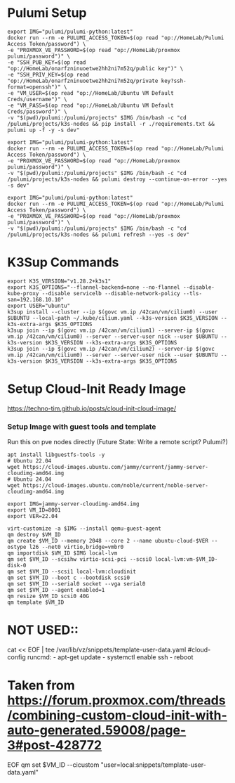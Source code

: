 # Pulumi Setup
```
export IMG="pulumi/pulumi-python:latest"
docker run --rm -e PULUMI_ACCESS_TOKEN=$(op read "op://HomeLab/Pulumi Access Token/password") \
-e "PROXMOX_VE_PASSWORD=$(op read "op://HomeLab/proxmox pulumi/password")" \
-e "SSH_PUB_KEY=$(op read "op://HomeLab/onarfzninuoetwe2hh2ni7m52q/public key")" \
-e "SSH_PRIV_KEY=$(op read "op://HomeLab/onarfzninuoetwe2hh2ni7m52q/private key?ssh-format=openssh")" \
-e "VM_USER=$(op read "op://HomeLab/Ubuntu VM Default Creds/username")" \
-e "VM_PASS=$(op read "op://HomeLab/Ubuntu VM Default Creds/password")" \
-v "$(pwd)/pulumi:/pulumi/projects" $IMG /bin/bash -c "cd /pulumi/projects/k3s-nodes && pip install -r ./requirements.txt && pulumi up -f -y -s dev"
```
```
export IMG="pulumi/pulumi-python:latest"
docker run --rm -e PULUMI_ACCESS_TOKEN=$(op read "op://HomeLab/Pulumi Access Token/password") \
-e "PROXMOX_VE_PASSWORD=$(op read "op://HomeLab/proxmox pulumi/password")" \
-v "$(pwd)/pulumi:/pulumi/projects" $IMG /bin/bash -c "cd /pulumi/projects/k3s-nodes && pulumi destroy --continue-on-error --yes -s dev"
```
```
export IMG="pulumi/pulumi-python:latest"
docker run --rm -e PULUMI_ACCESS_TOKEN=$(op read "op://HomeLab/Pulumi Access Token/password") \
-e "PROXMOX_VE_PASSWORD=$(op read "op://HomeLab/proxmox pulumi/password")" \
-v "$(pwd)/pulumi:/pulumi/projects" $IMG /bin/bash -c "cd /pulumi/projects/k3s-nodes && pulumi refresh --yes -s dev"
```
# K3Sup Commands
```
export K3S_VERSION="v1.28.2+k3s1"
export K3S_OPTIONS="--flannel-backend=none --no-flannel --disable-kube-proxy --disable servicelb --disable-network-policy --tls-san=192.168.10.10"
export USER="ubuntu"
k3sup install --cluster --ip $(govc vm.ip /42can/vm/cilium0) --user $UBUNTU --local-path ~/.kube/cilium.yaml --k3s-version $K3S_VERSION --k3s-extra-args $K3S_OPTIONS
k3sup join --ip $(govc vm.ip /42can/vm/cilium1) --server-ip $(govc vm.ip /42can/vm/cilium0) --server --server-user nick --user $UBUNTU --k3s-version $K3S_VERSION --k3s-extra-args $K3S_OPTIONS
k3sup join --ip $(govc vm.ip /42can/vm/cilium2) --server-ip $(govc vm.ip /42can/vm/cilium0) --server --server-user nick --user $UBUNTU --k3s-version $K3S_VERSION --k3s-extra-args $K3S_OPTIONS
```



# Setup Cloud-Init Ready Image
https://techno-tim.github.io/posts/cloud-init-cloud-image/
### Setup Image with guest tools and template
Run this on pve nodes directly (Future State: Write a remote script? Pulumi?)
```
apt install libguestfs-tools -y
# Ubuntu 22.04
wget https://cloud-images.ubuntu.com/jammy/current/jammy-server-cloudimg-amd64.img
# Ubuntu 24.04
wget https://cloud-images.ubuntu.com/noble/current/noble-server-cloudimg-amd64.img

export IMG=jammy-server-cloudimg-amd64.img
export VM_ID=8001
export VER=22.04

virt-customize -a $IMG --install qemu-guest-agent
qm destroy $VM_ID
qm create $VM_ID --memory 2048 --core 2 --name ubuntu-cloud-$VER --ostype l26 --net0 virtio,bridge=vmbr0
qm importdisk $VM_ID $IMG local-lvm
qm set $VM_ID --scsihw virtio-scsi-pci --scsi0 local-lvm:vm-$VM_ID-disk-0
qm set $VM_ID --scsi1 local-lvm:cloudinit
qm set $VM_ID --boot c --bootdisk scsi0
qm set $VM_ID --serial0 socket --vga serial0
qm set $VM_ID --agent enabled=1
qm resize $VM_ID scsi0 40G
qm template $VM_ID

```

# NOT USED::
cat << EOF | tee /var/lib/vz/snippets/template-user-data.yaml
#cloud-config
runcmd:
    - apt-get update
    - systemctl enable ssh
    - reboot
# Taken from https://forum.proxmox.com/threads/combining-custom-cloud-init-with-auto-generated.59008/page-3#post-428772
EOF
qm set $VM_ID --cicustom "user=local:snippets/template-user-data.yaml"